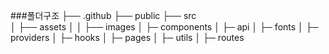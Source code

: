 ###폴더구조
├── .github
├── public
├── src  
│ ├── assets
│ │ ├── images
│ ├─ components
│ ├─ api
│ ├─ fonts
│ ├─ providers
│ ├─ hooks
│ ├─ pages
│ ├─ utils
│ ├─ routes
